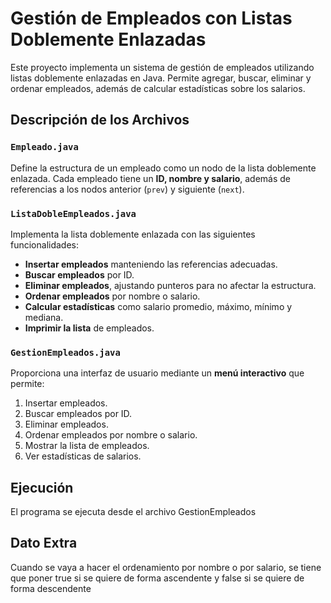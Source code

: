 # Gestión de Empleados con Listas Doblemente Enlazadas  

Este proyecto implementa un sistema de gestión de empleados utilizando listas doblemente enlazadas en Java. Permite agregar, buscar, eliminar y ordenar empleados, además de calcular estadísticas sobre los salarios.  

## Descripción de los Archivos  

### `Empleado.java`  
Define la estructura de un empleado como un nodo de la lista doblemente enlazada. Cada empleado tiene un **ID, nombre y salario**, además de referencias a los nodos anterior (`prev`) y siguiente (`next`).  

### `ListaDobleEmpleados.java`  
Implementa la lista doblemente enlazada con las siguientes funcionalidades:  
- **Insertar empleados** manteniendo las referencias adecuadas.  
- **Buscar empleados** por ID.  
- **Eliminar empleados**, ajustando punteros para no afectar la estructura.  
- **Ordenar empleados** por nombre o salario.  
- **Calcular estadísticas** como salario promedio, máximo, mínimo y mediana.  
- **Imprimir la lista** de empleados.  

### `GestionEmpleados.java`  
Proporciona una interfaz de usuario mediante un **menú interactivo** que permite:  
1. Insertar empleados.  
2. Buscar empleados por ID.  
3. Eliminar empleados.  
4. Ordenar empleados por nombre o salario.  
5. Mostrar la lista de empleados.  
6. Ver estadísticas de salarios.  

## Ejecución  
El programa se ejecuta desde el archivo GestionEmpleados

## Dato Extra
Cuando se vaya a hacer el ordenamiento por nombre o por salario, se tiene que poner true si se quiere de forma ascendente y false si se quiere de forma descendente
